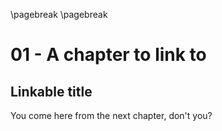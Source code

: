 \pagebreak
\pagebreak
# 01 - A chapter to link to
## Linkable title
You come here from the next chapter, don't you?


